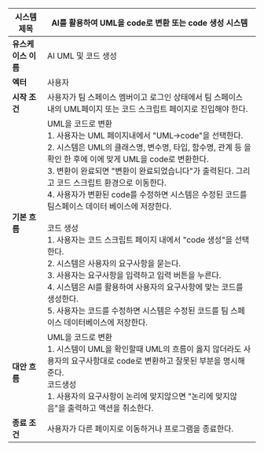 | 시스템 제목 | AI를 활용하여 UML을 code로 변환 또는 code 생성 시스템|
| --- | --- |
| **유스케이스 이름** | AI UML 및 코드 생성|
| **엑터** | 사용자 |
| **시작 조건** | 사용자가 팀 스페이스 멤버이고 로그인 상태에서 팀 스페이스 내의 UML페이지 또는 코드 스크립트 페이지로 진입해야 한다.
| **기본 흐름** | UML을 코드로 변환<br>1. 사용자는 UML 페이지내에서 "UML->code"을 선택한다. <br>2. 시스템은 UML의 클래스명, 변수명, 타입, 함수명, 관계 등 을 확인 한 후에 이에 맞게 UML을 code로 변환한다. <br>3. 변환이 완료되면 "변환이 완료되었습니다"가 출력된다. 그리고 코드 스크립트 환경으로 이동한다. <br>4. 사용자가 변환된 code를 수정하면 시스템은 수정된 코드를 팀스페이스 데이터 베이스에 저장한다.<br><br>코드 생성<br>1. 사용자는 코드 스크립트 페이지 내에서 "code 생성"을 선택한다.<br>2. 시스템은 사용자의 요구사항을 묻는다.<br>3. 사용자는 요구사항을 입력하고 입력 버튼을 누른다.<br>4. 시스템은 AI를 활용하여 사용자의 요구사항에 맞는 코드를 생성한다.<br>5. 사용자는 코드를 수정하면 시스템은 수정된 코드를 팀 스페이스 데이터베이스에 저장한다. 
| **대안 흐름** | UML을 코드로 변환<br>1. 시스템이 UML을 확인할때 UML의 흐름이 옳지 않더라도 사용자의 요구사항대로 code로 변환하고 잘못된 부분을 명시해준다.<br>코드생성<br>1. 사용자의 요구사항이 논리에 맞지않으면 "논리에 맞지않음"을 출력하고 액션을 취소한다.|
| **종료 조건** | 사용자가 다른 페이지로 이동하거나 프로그램을 종료한다.|
